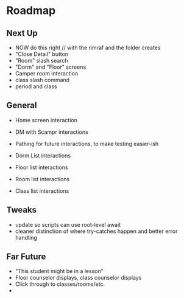 # Roadmap

## Next Up
- NOW do this right // with the rimraf and the folder creates
- "Close Detail" button
- "Room" slash search
- "Dorm" and "Floor" screens
- Camper room interaction
- class slash command
- period and class

## General
- Home screen interaction
- DM with Scampr interactions

- Pathing for future interactions, to make testing easier-ish
- Dorm List interactions
- Floor list interactions
- Room list interactions
- Class list interactions

## Tweaks
- update so scripts can use root-level await
- cleaner distinction of where try-catches happen and better error handling

## Far Future
- "This student might be in a lesson"
- Floor counselor displays, class counselor displays
- Click through to classes/rooms/etc.
- 